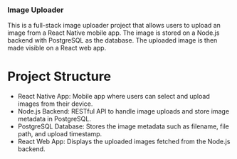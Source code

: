 ### Image Uploader 
This is a full-stack image uploader project that allows users to upload an image from a React Native mobile app. The image is stored on a Node.js backend with PostgreSQL as the database. The uploaded image is then made visible on a React web app.

# Project Structure
- React Native App: Mobile app where users can select and upload images from their device.
- Node.js Backend: RESTful API to handle image uploads and store image metadata in PostgreSQL.
- PostgreSQL Database: Stores the image metadata such as filename, file path, and upload timestamp.
- React Web App: Displays the uploaded images fetched from the Node.js backend.
